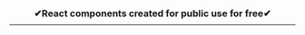 <h3 align=center style="padding-bottom:10px;border-bottom: 1px solid;">✔React components created for public use for free✔</h3>



